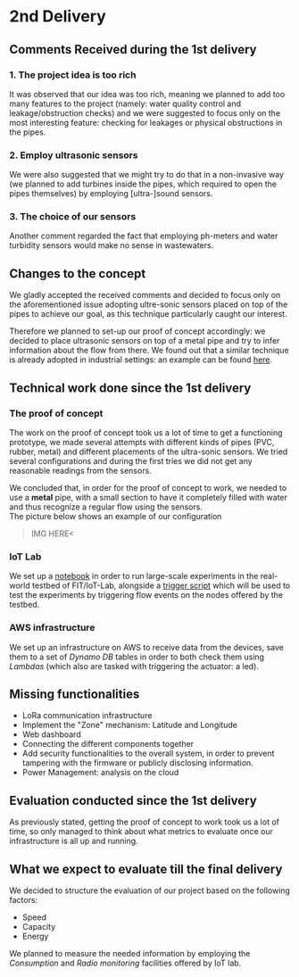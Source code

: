 # 2nd Delivery

## Comments Received during the 1st delivery

### 1. The project idea is too rich
It was observed that our idea was too rich, meaning we planned to add too many features to the project (namely: water quality control and leakage/obstruction checks) and we were suggested to focus only on the most interesting feature: checking for leakages or physical obstructions in the pipes. 

### 2. Employ ultrasonic sensors
We were also suggested that we might try to do that in a non-invasive way (we planned to add turbines inside the pipes, which required to open the pipes themselves) by employing \[ultra-]sound sensors.  

### 3. The choice of our sensors
Another comment regarded the fact that employing ph-meters and water turbidity sensors would make no sense in wastewaters.

## Changes to the concept 
We gladly accepted the received comments and decided to focus only on the aforementioned issue adopting ultre-sonic sensors placed on top of the pipes to achieve our goal, as this technique particularly caught our interest. 

Therefore we planned to set-up our proof of concept accordingly: we decided to place ultrasonic sensors on top of a metal pipe and try to  infer information about the flow from there. We found out that a similar technique is already adopted in industrial settings: an example can be found [here](https://www.youtube.com/watch?v=BBwSUUlSL5o).

## Technical work done since the 1st delivery
### The proof of concept
The work on the proof of concept took us a lot of time to get a functioning prototype, we made several attempts with different kinds of pipes (PVC, rubber, metal) and different placements of the ultra-sonic sensors. We tried several configurations and during the first tries we did not get any reasonable readings from the sensors. 

We concluded that, in order for the proof of concept to work, we needed to use a **metal** pipe, with a small section to have it completely filled with  water and thus recognize a regular flow using the sensors.   
The picture below shows an example of our configuration
>IMG HERE<

### IoT Lab
We set up a [notebook](/dev/iot-lab/Kloaka.ipynb) in order to run large-scale experiments in the real-world testbed of FIT/IoT-Lab, alongside a [trigger script](/scripts) which will be used to test the experiments by triggering flow events on the nodes offered by the testbed.

### AWS infrastructure
We set up an infrastructure on AWS to receive data from the devices, save them to a set of *Dynamo DB* tables in order to both check them using *Lambdas* (which also are tasked with triggering the actuator: a led).

## Missing functionalities
* LoRa communication infrastructure
* Implement the "Zone" mechanism: Latitude and Longitude
* Web dashboard
* Connecting the different components together
* Add security functionalities to the overall system, in order to prevent tampering with the firmware or publicly disclosing information.
* Power Management: analysis on the cloud

## Evaluation conducted since the 1st delivery
As previously stated, getting the proof of concept to work took us a lot of time, so only managed to think about what metrics to evaluate once our infrastructure is all up and running. 

## What we expect to evaluate till the final delivery
We decided to structure the evaluation of our project based on the following factors:
* Speed
* Capacity
* Energy

We planned to measure the needed information by employing the *Consumption* and *Radio monitoring* facilities offered by IoT lab.
